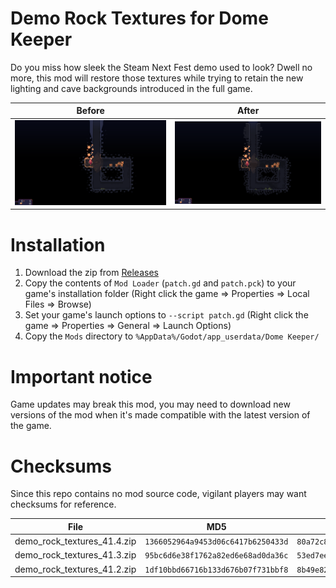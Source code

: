 # Demo Rock Textures for Dome Keeper

Do you miss how sleek the Steam Next Fest demo used to look? Dwell no more, this mod will restore those textures while trying to retain the new lighting and cave backgrounds introduced in the full game.

|Before|After|
|------|-----|
|![Before](/pic_before.png)|![After](/pic_after.png)|

# Installation

1. Download the zip from [Releases](https://github.com/leiftiger/dome-keeper-demo-rock-textures/releases)
2. Copy the contents of `Mod Loader` (`patch.gd` and `patch.pck`) to your game's installation folder (Right click the game => Properties => Local Files => Browse)
3. Set your game's launch options to `--script patch.gd` (Right click the game => Properties => General => Launch Options)
4. Copy the `Mods` directory to `%AppData%/Godot/app_userdata/Dome Keeper/`

# Important notice

Game updates may break this mod, you may need to download new versions of the mod when it's made compatible with the latest version of the game.

# Checksums

Since this repo contains no mod source code, vigilant players may want checksums for reference.

|File|MD5|SHA256|
|---------------------------|----------------------------------|------------------------------------------------------------------|
|demo_rock_textures_41.4.zip|`1366052964a9453d06c6417b6250433d`|`80a72c8f1921daf697e12638d0dfd6e5ed259599a5ca993f6592ed4e4d9b6a00`|
|demo_rock_textures_41.3.zip|`95bc6d6e38f1762a82ed6e68ad0da36c`|`53ed7eef5b72f0e6cdc128e751100deab49b96e492860c0fd060117edd8a9d4b`|
|demo_rock_textures_41.2.zip|`1df10bbd66716b133d676b07f731bbf8`|`8b49e821fb9cb3908565553a59d1741703259b34db1c934f432773ab1d164a2f`|
